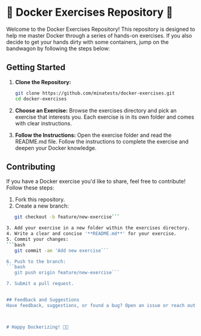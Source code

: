 # 🐳 Docker Exercises Repository 🚀

Welcome to the Docker Exercises Repository! This repository is designed to help me master Docker through a series of hands-on exercises. If you also decide to get your hands dirty with some containers, jump on the bandwagon by following the steps below:

## Getting Started

1. **Clone the Repository:**
   ```bash
   git clone https://github.com/minatests/docker-exercises.git
   cd docker-exercises

2. **Choose an Exercise:**
Browse the exercises directory and pick an exercise that interests you. Each exercise is in its own folder and comes with clear instructions.

3. **Follow the Instructions:**
Open the exercise folder and read the README.md file. Follow the instructions to complete the exercise and deepen your Docker knowledge.


## Contributing
If you have a Docker exercise you'd like to share, feel free to contribute! Follow these steps:

1. Fork this repository.
2. Create a new branch: 
```bash
   git checkout -b feature/new-exercise``` 

3. Add your exercise in a new folder within the exercises directory.
4. Write a clear and concise '**README.md**' for your exercise.
5. Commit your changes:
```bash
   git commit -am 'Add new exercise```

6. Push to the branch: 
```bash
   git push origin feature/new-exercise```

7. Submit a pull request.


## Feedback and Suggestions
Have feedback, suggestions, or found a bug? Open an issue or reach out to me!



# Happy Dockerizing! 🐳✨
